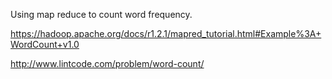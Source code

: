 Using map reduce to count word frequency.

https://hadoop.apache.org/docs/r1.2.1/mapred_tutorial.html#Example%3A+WordCount+v1.0

http://www.lintcode.com/problem/word-count/
